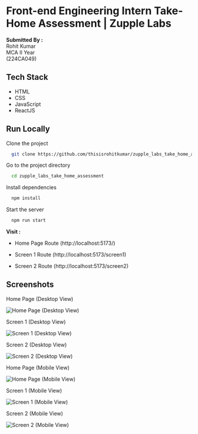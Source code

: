 
# Front-end Engineering Intern Take-Home Assessment | Zupple Labs

**Submitted By :** <br/> 
Rohit Kumar <br/>
MCA II Year <br/>
(224CA049)


## Tech Stack

- HTML <br/>
- CSS <br/>
- JavaScript <br/>
- ReactJS


## Run Locally

Clone the project

```bash
  git clone https://github.com/thisisrohitkumar/zupple_labs_take_home_assessment
```

Go to the project directory

```bash
  cd zupple_labs_take_home_assessment
```

Install dependencies

```bash
  npm install
```

Start the server

```bash
  npm run start
```

**Visit :**
- Home Page Route (http://localhost:5173/)

- Screen 1 Route (http://localhost:5173/screen1)

- Screen 2 Route (http://localhost:5173/screen2)


## Screenshots
Home Page (Desktop View)

![Home Page (Desktop View)](https://i.ibb.co/NnYQSzG/home-desktop.png)

Screen 1 (Desktop View)

![Screen 1 (Desktop View)](https://i.ibb.co/tD70yfm/screen1-desktop.png)

Screen 2 (Desktop View)

![Screen 2 (Desktop View)](https://i.ibb.co/zrQQNxR/screen2-desktop.png)

Home Page (Mobile View)

![Home Page (Mobile View)](https://i.ibb.co/wLKYbvG/home-mobile.png)

Screen 1 (Mobile View)

![Screen 1 (Mobile View)](https://i.ibb.co/51npDZN/screen1-mobile.png)

Screen 2 (Mobile View)

![Screen 2 (Mobile View)](https://i.ibb.co/hx5wyVr/screen2-mobile.png)
